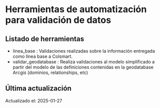 # Herramientas de automatización para validación de datos 


## Listado de herramientas

- linea_base : Validaciones realizadas sobre la información entregada como línea base a Colsmart.
- validar_geodatabase : Realiza validaciones al modelo simplificado a partir del modelo de las definiciones contenidas en la geodatabase Arcgis (dominios, relationships, etc)

## Última actualización
Actualizado el: 2025-01-27

